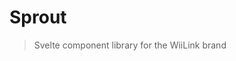 <!-- WARNING: MACHINE GENERATED FILE, DO NOT EDIT!!! -->
<!-- To generate this file run `just generate-indices` at `/projects/documentation/` in the monorepo -->

# Sprout
> Svelte component library for the WiiLink brand